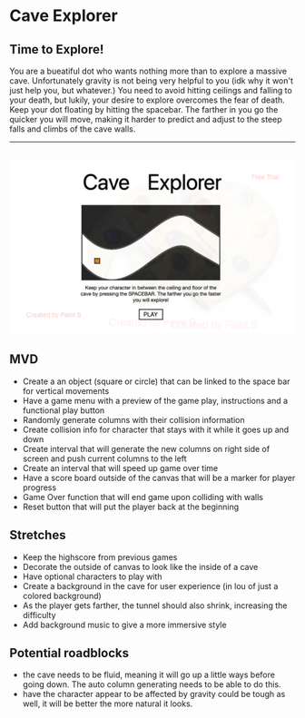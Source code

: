 # Cave Explorer
## Time to Explore!

You are a bueatiful dot who wants nothing more than to explore a massive cave. Unfortunately gravity is not being very helpful to you (idk why it won't just help you, but whatever.) You need to avoid hitting ceilings and falling to your death, but lukily, your desire to explore overcomes the fear of death. Keep your dot floating by hitting the spacebar. The farther in you go the quicker you will move, making it harder to predict and adjust to the steep falls and climbs of the cave walls. 

---
![Cave Explorer](./caveExplorerImage.jpg)
---
## MVD
* Create a an object (square or circle) that can be linked to the space bar for vertical movements
* Have a game menu with a preview of the game play, instructions and a functional play button
* Randomly generate columns with their collision information
* Create collision info for character that stays with it while it goes up and down
* Create interval that will generate the new columns on right side of screen and push current columns to the left 
* Create an interval that will speed up game over time
* Have a score board outside of the canvas that will be a marker for player progress
* Game Over function that will end game upon colliding with walls
* Reset button that will put the player back at the beginning
## Stretches
* Keep the highscore from previous games
* Decorate the outside of canvas to look like the inside of a cave
* Have optional characters to play with
* Create a background in the cave for user experience (in lou of just a colored background)
* As the player gets farther, the tunnel should also shrink, increasing the difficulty
* Add background music to give a more immersive style
## Potential roadblocks
* the cave needs to be fluid, meaning it will go up a little ways before going down. The auto column generating needs to be able to do this.
* have the character appear to be affected by gravity could be tough as well, it will be better the more natural it looks.